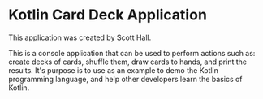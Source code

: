 # Kotlin Card Deck Application 
This application was created by Scott Hall.

This is a console application that can be used to perform actions such as: create decks of cards, shuffle them, draw cards to hands, and print the results. 
It's purpose is to use as an example to demo the Kotlin programming language, and help other developers learn the basics of Kotlin. 

